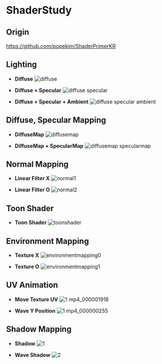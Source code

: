 # ShaderStudy

## Origin
https://github.com/popekim/ShaderPrimerKR

## Lighting
* **Diffuse**
![diffuse](https://cloud.githubusercontent.com/assets/13383741/23899924/93d3a30e-08fa-11e7-98d5-798485969ede.PNG)  
  
* **Diffuse + Specular**
![diffuse specular](https://cloud.githubusercontent.com/assets/13383741/23899926/93d52f08-08fa-11e7-9cd5-4d0717fdef9f.PNG)  
  
* **Diffuse + Specular + Ambient**
![diffuse specular ambient](https://cloud.githubusercontent.com/assets/13383741/23899925/93d550aa-08fa-11e7-9a53-224bbda00e46.PNG)

## Diffuse, Specular Mapping
* **DiffuseMap**
![diffusemap](https://cloud.githubusercontent.com/assets/13383741/23900097/2e5c54e8-08fb-11e7-8820-a873ea083f8e.PNG)

* **DiffuseMap + SpecularMap**
![diffusemap specularmap](https://cloud.githubusercontent.com/assets/13383741/23900096/2e58be28-08fb-11e7-8d04-dbdd8381220a.PNG)

## Normal Mapping
* **Linear Filter X**
![normal1](https://cloud.githubusercontent.com/assets/13383741/23933555/b2d701e6-0982-11e7-8560-8d3095c2d224.PNG)

* **Linear Filter O**
![normal2](https://cloud.githubusercontent.com/assets/13383741/23933558/b4b5a864-0982-11e7-8e3d-1627b2b9f053.PNG)

## Toon Shader
* **Toon Shader**
![toonshader](https://cloud.githubusercontent.com/assets/13383741/24024613/2bd31cbc-0af8-11e7-8cd3-925545ae50b7.PNG)

## Environment Mapping
* **Texture X**
![environmentmapping0](https://cloud.githubusercontent.com/assets/13383741/24024578/fe830e16-0af7-11e7-9cf7-9032838d8271.PNG)

* **Texture O**
![environmentmapping1](https://cloud.githubusercontent.com/assets/13383741/24024579/fe831d52-0af7-11e7-9692-0a19711f3d35.PNG)

## UV Animation
* **Move Texture UV**
![1 mp4_000001918](https://cloud.githubusercontent.com/assets/13383741/24071076/763033a6-0c0d-11e7-9d1d-3a127b1d61aa.gif)

* **Wave Y Position**
![1 mp4_000000255](https://cloud.githubusercontent.com/assets/13383741/24071269/6e6289e0-0c11-11e7-8f9b-70caf3205a0c.gif)

## Shadow Mapping
* **Shadow**
![1](https://cloud.githubusercontent.com/assets/13383741/24105305/c61719aa-0dc7-11e7-802a-f880300c09fb.PNG)

* **Wave Shadow**
![2](https://cloud.githubusercontent.com/assets/13383741/24105306/c640aafe-0dc7-11e7-8239-7843e837352a.gif)
